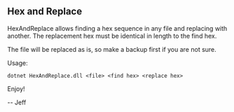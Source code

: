 ﻿## Hex and Replace

HexAndReplace allows finding a hex sequence in any file and replacing with another. The replacement hex must be identical in length to the find hex.

The file will be replaced as is, so make a backup first if you are not sure.

Usage:

```
dotnet HexAndReplace.dll <file> <find hex> <replace hex>
```

Enjoy!

-- Jeff
